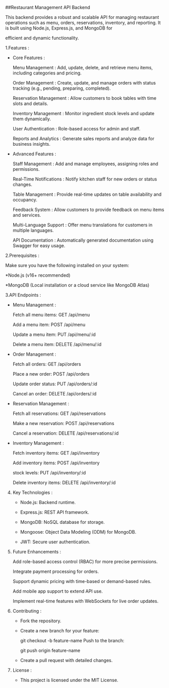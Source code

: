 ##Restaurant Management API Backend

   This backend provides a robust and scalable API for managing restaurant operations such as menu, orders, reservations, inventory, and reporting. It is built using Node.js, Express.js, and MongoDB for 
   
efficient and dynamic functionality.

 1.Features :

   *  Core Features :

         Menu Management : Add, update, delete, and retrieve menu items, including categories and pricing.

         Order Management : Create, update, and manage orders with status tracking (e.g., pending, preparing, completed).

         Reservation Management : Allow customers to book tables with time slots and details.

         Inventory Management : Monitor ingredient stock levels and update them dynamically.

         User Authentication : Role-based access for admin and staff.

         Reports and Analytics : Generate sales reports and analyze data for business insights.


   *  Advanced Features :

         Staff Management : Add and manage employees, assigning roles and permissions.

         Real-Time Notifications : Notify kitchen staff for new orders or status changes.

         Table Management : Provide real-time updates on table availability and occupancy.

         Feedback System : Allow customers to provide feedback on menu items and services.

         Multi-Language Support : Offer menu translations for customers in multiple languages.

         API Documentation : Automatically generated documentation using Swagger for easy usage.


2.Prerequisites :

   Make sure you have the following installed on your system:

   *Node.js (v16+ recommended)

   *MongoDB (Local installation or a cloud service like MongoDB Atlas)

3.API Endpoints :

   * Menu Management :  

       Fetch all menu items: GET /api/menu

       Add a menu item: POST /api/menu

       Update a menu item: PUT /api/menu/:id

       Delete a menu item: DELETE /api/menu/:id

   * Order Management :

       Fetch all orders: GET /api/orders

       Place a new order: POST /api/orders

       Update order status: PUT /api/orders/:id

       Cancel an order: DELETE /api/orders/:id

   * Reservation Management :

       Fetch all reservations: GET /api/reservations

       Make a new reservation: POST /api/reservations

       Cancel a reservation: DELETE /api/reservations/:id

   * Inventory Management :

       Fetch inventory items: GET /api/inventory

       Add inventory items: POST /api/inventory

       stock levels: PUT /api/inventory/:id

       Delete inventory items: DELETE /api/inventory/:id

4. Key Technologies :

   * Node.js: Backend runtime.

   * Express.js: REST API framework.

   * MongoDB: NoSQL database for storage.

   * Mongoose: Object Data Modeling (ODM) for MongoDB.

   * JWT: Secure user authentication.

5. Future Enhancements :

     Add role-based access control (RBAC) for more precise permissions.

     Integrate payment processing for orders.

     Support dynamic pricing with time-based or demand-based rules.

     Add mobile app support to extend API use.

     Implement real-time features with WebSockets for live order updates.

6. Contributing :

    * Fork the repository.

    * Create a new branch for your feature:

      git checkout -b feature-name
      Push to the branch:

      git push origin feature-name

    *  Create a pull request with detailed changes.

7. License :

    * This project is licensed under the MIT License.

